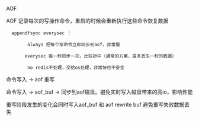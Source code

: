 AOF

AOF 记录每次的写操作命令，重启的时候会重新执行这些命令恢复数据

```
  appendfsync everysec ：

        always 把每个写命令立即同步到aof，非常慢

       everysec 每一秒同步一次，比较折中（通常的方案，最多丢失一秒的数据）

        no redis不处理，交给os处理，非常快也不安全
```

命令写入 -&gt; aof 重写

命令写入 -&gt; aof\_buf -&gt; 同步到aof磁盘。避免实时写入磁盘带来的高io，影响性能

重写阶段发生的变化会同时写入aof\_buf 和 aof rewrite buf 避免重写失败数据丢失


